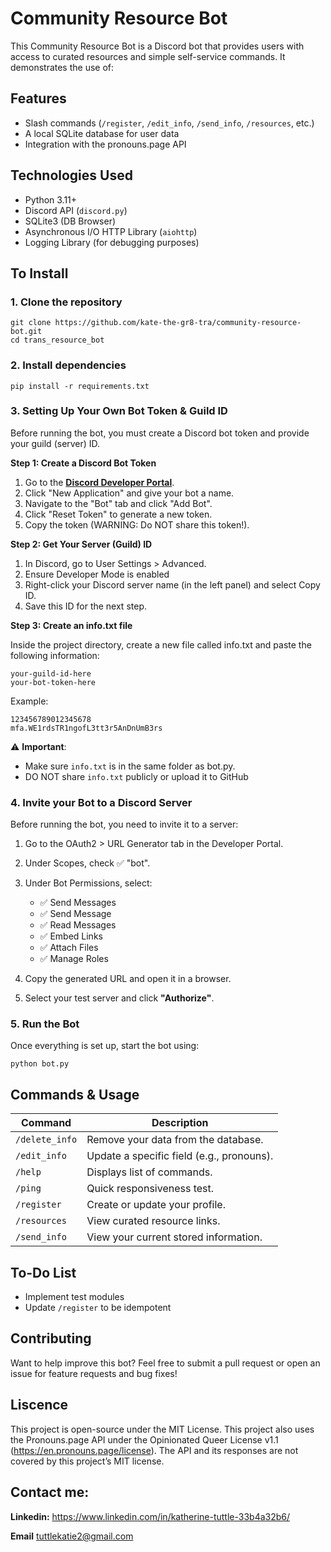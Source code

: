# Community Resource Bot

This Community Resource Bot is a Discord bot that provides users with access to curated resources and simple self-service commands. It demonstrates the use of:

## Features 

* Slash commands (`/register`, `/edit_info`, `/send_info`, `/resources`, etc.)
* A local SQLite database for user data
* Integration with the pronouns.page API

## Technologies Used
* Python 3.11+
* Discord API (`discord.py`)
* SQLite3 (DB Browser)
* Asynchronous I/O HTTP Library (`aiohttp`)
* Logging Library (for debugging purposes)

## To Install
### 1. Clone the repository
 ```
 git clone https://github.com/kate-the-gr8-tra/community-resource-bot.git
 cd trans_resource_bot
 ```
### 2. Install dependencies
 ```
 pip install -r requirements.txt
 ```
### 3. Setting Up Your Own Bot Token & Guild ID
Before running the bot, you must create a Discord bot token and provide your guild (server) ID.

 **Step 1: Create a Discord Bot Token**
1. Go to the **[Discord Developer Portal](https://discord.com/developers/applications)**.
2. Click "New Application" and give your bot a name.
3. Navigate to the "Bot" tab and click "Add Bot".
4. Click "Reset Token" to generate a new token.
5. Copy the token (WARNING: Do NOT share this token!).
 
 **Step 2: Get Your Server (Guild) ID**
1. In Discord, go to User Settings > Advanced.
2. Ensure Developer Mode is enabled
3. Right-click your Discord server name (in the left panel) and select Copy ID.
4. Save this ID for the next step.
  
  **Step 3: Create an info.txt file**
  
  Inside the project directory, create a new file called info.txt and paste the following information:
  ```
  your-guild-id-here
  your-bot-token-here
  ```

  Example: 
  ```
  123456789012345678
  mfa.WE1rdsTR1ngofL3tt3r5AnDnUmB3rs
  ```
  ⚠ **Important**:
  * Make sure `info.txt` is in the same folder as bot.py.
  * DO NOT share `info.txt` publicly or upload it to GitHub

### 4. Invite your Bot to a Discord Server
  
  Before running the bot, you need to invite it to a server:
  1. Go to the OAuth2 > URL Generator tab in the Developer Portal.
  2. Under Scopes, check ✅ "bot".
  3. Under Bot Permissions, select:
     * ✅ Send Messages
     * ✅ Send Message
     * ✅ Read Messages
     * ✅ Embed Links
     * ✅ Attach Files
     * ✅ Manage Roles

  4. Copy the generated URL and open it in a browser.
  5. Select your test server and click **"Authorize"**.

### 5. Run the Bot

Once everything is set up, start the bot using:

```
python bot.py
```

## Commands & Usage
| Command | Description |
|---------|------------|
| `/delete_info` | Remove your data from the database. |
| `/edit_info` | Update a specific field (e.g., pronouns). |
| `/help` | Displays list of commands. |
| `/ping` | Quick responsiveness test. |
| `/register` | Create or update your profile. |
| `/resources` | View curated resource links. |
| `/send_info` | View your current stored information. |

## To-Do List

* Implement test modules
* Update `/register` to be idempotent

## Contributing 
Want to help improve this bot? Feel free to submit a pull request or open an issue for feature requests and bug fixes!

## Liscence

This project is open-source under the MIT License. This project also uses the Pronouns.page API
under the Opinionated Queer License v1.1 (https://en.pronouns.page/license). The API and its responses are not covered by this project’s MIT license.

## Contact me:

**Linkedin:** https://www.linkedin.com/in/katherine-tuttle-33b4a32b6/ 
 
**Email** tuttlekatie2@gmail.com



